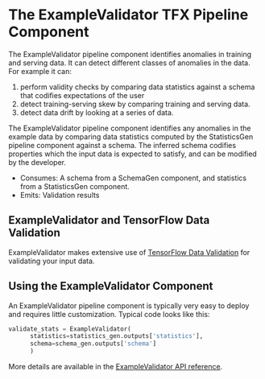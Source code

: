 # The ExampleValidator TFX Pipeline Component

The ExampleValidator pipeline component identifies anomalies in training and serving
data. It can detect different classes of anomalies in the data. For example it
can:

1.  perform validity checks by comparing data statistics against a schema that
    codifies expectations of the user
1.  detect training-serving skew by comparing training and serving
    data.
1.  detect data drift by looking at a series of data.

The ExampleValidator pipeline component identifies any anomalies in the example data
by comparing data statistics computed by the StatisticsGen pipeline component against a
schema. The inferred schema codifies properties which the input data is expected to
satisfy, and can be modified by the developer.

* Consumes: A schema from a SchemaGen component, and statistics from a StatisticsGen
component.
* Emits: Validation results

## ExampleValidator and TensorFlow Data Validation

ExampleValidator makes extensive use of [TensorFlow Data Validation](tfdv.md)
for validating your input data.

## Using the ExampleValidator Component

An ExampleValidator pipeline component is typically very easy to deploy and
requires little customization. Typical code looks like this:

```python
validate_stats = ExampleValidator(
      statistics=statistics_gen.outputs['statistics'],
      schema=schema_gen.outputs['schema']
      )
```

More details are available in the
[ExampleValidator API reference](https://www.tensorflow.org/tfx/api_docs/python/tfx/v1/components/ExampleValidator).
